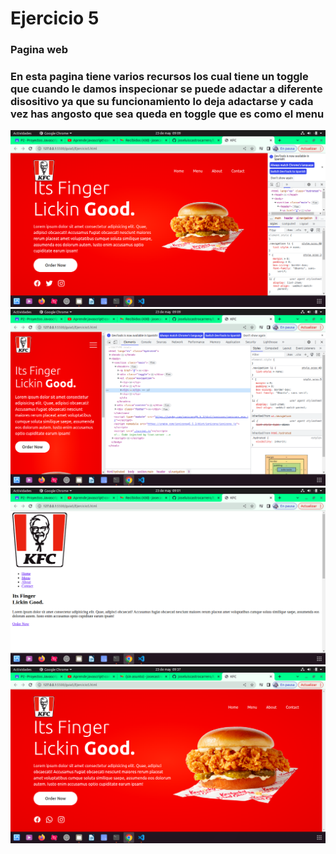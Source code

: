 # Ejercicio 5

### Pagina web 

### En esta pagina tiene varios recursos los cual tiene un toggle que cuando le damos inspecionar se puede adactar a diferente disositivo ya que su funcionamiento lo deja adactarse y cada vez has angosto que sea queda en toggle que es como el menu 
![parte1](./img/parte1.png) ![parte2](./img/parte2.png)
![intro](./img/pagina.png)  ![final](./img/final.png)